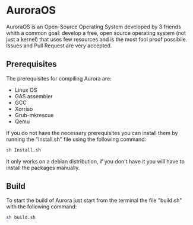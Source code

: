 # AuroraOS
AuroraOS is an Open-Source Operating System developed by 3 friends whith a common goal: develop a free, open source operating system (not just a kernel) that uses few resources and is the most fool proof possibile. Issues and Pull Request are very accepted. 
## Prerequisites
The prerequisites for compiling Aurora are:
  - Linux OS
  - GAS assembler
  - GCC
  - Xorriso
  - Grub-mkrescue
  - Qemu

If you do not have the necessary prerequisites you can install them by running the "Install.sh" file using the following command:
```bash
sh Install.sh
```
It only works on a debian distribution, if you don't have it you will have to install the packages manually.

## Build
To start the build of Aurora just start from the terminal the file "build.sh" with the following command:
```bash
sh build.sh
```
